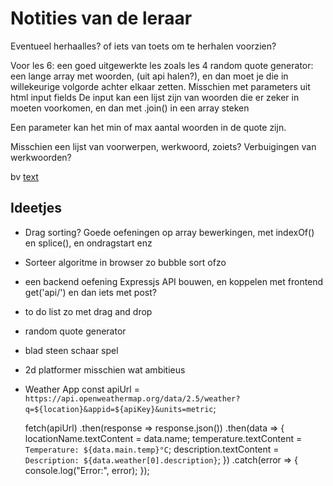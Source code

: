 # Notities van de leraar

Eventueel herhaalles? of iets van toets om te herhalen voorzien?

Voor les 6: een goed uitgewerkte les zoals les 4
random quote generator: een lange array met woorden, (uit api halen?), en dan moet je die in willekeurige volgorde achter elkaar zetten.
Misschien met parameters uit html input fields
De input kan een lijst zijn van woorden die er zeker in moeten voorkomen, en dan met .join()
in een array steken

Een parameter kan het min of max aantal woorden in de quote zijn.

Misschien een lijst van voorwerpen, werkwoord, zoiets? Verbuigingen van werkwoorden?


bv [text](https://inspirobot.me/)
## Ideetjes
- Drag sorting?
Goede oefeningen op array bewerkingen, met indexOf() en splice(), en ondragstart enz

- Sorteer algoritme in browser
zo bubble sort ofzo

- een backend oefening
Expressjs API bouwen, en koppelen met frontend
get('api/')
en dan iets met post?

- to do list
zo met drag and drop
- random quote generator
- blad steen schaar spel
- 2d platformer
misschien wat ambitieus

- Weather App
  const apiUrl = `https://api.openweathermap.org/data/2.5/weather?q=${location}&appid=${apiKey}&units=metric`;

  fetch(apiUrl)
    .then(response => response.json())
    .then(data => {
      locationName.textContent = data.name;
      temperature.textContent = `Temperature: ${data.main.temp}°C`;
      description.textContent = `Description: ${data.weather[0].description}`;
    })
    .catch(error => {
      console.log("Error:", error);
    });